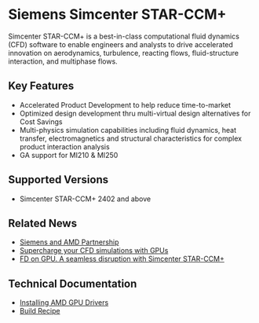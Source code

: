 # Siemens Simcenter STAR-CCM+

Simcenter STAR-CCM+ is a best-in-class computational fluid dynamics (CFD) software to enable engineers and analysts to drive accelerated innovation on aerodynamics, turbulence, reacting flows, fluid-structure interaction, and multiphase flows.

## Key Features

- Accelerated Product Development to help reduce time-to-market
- Optimized design development thru multi-virtual design alternatives for Cost Savings
- Multi-physics simulation capabilities including fluid dynamics, heat transfer, electromagnetics and structural characteristics for complex product interaction analysis
- GA support for MI210 & MI250

## Supported Versions

- Simcenter STAR-CCM+ 2402 and above

## Related News

- [Siemens and AMD Partnership](https://rocm.blogs.amd.com/ecosystems-and-partners/Siemens/README.html)
- [Supercharge your CFD simulations with GPUs](https://blogs.sw.siemens.com/simcenter/cfd-simulations-with-gpus/)
- [FD on GPU. A seamless disruption with Simcenter STAR-CCM+](https://blogs.sw.siemens.com/simcenter/cfd-on-gpu-a-seamless-disruption/)

## Technical Documentation

- [Installing AMD GPU Drivers](https://www.amd.com/en/support/download/drivers.html)
- [Build Recipe](https://github.com/amd/InfinityHub-CI/tree/main/siemens-star-ccm)

